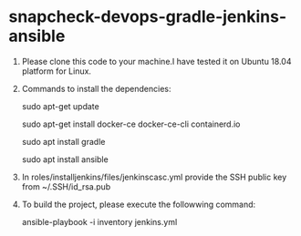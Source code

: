 # snapcheck-devops-gradle-jenkins-ansible
1. Please clone this code to your machine.I have tested it on  Ubuntu 18.04 platform for Linux.

2. Commands to install the dependencies:

    sudo apt-get update

    sudo apt-get install docker-ce docker-ce-cli containerd.io

    sudo apt install gradle

    sudo apt install ansible

3. In roles/installjenkins/files/jenkinscasc.yml provide the SSH public key from ~/.SSH/id_rsa.pub

4. To build the project, please execute the followwing command:

    ansible-playbook -i inventory jenkins.yml
